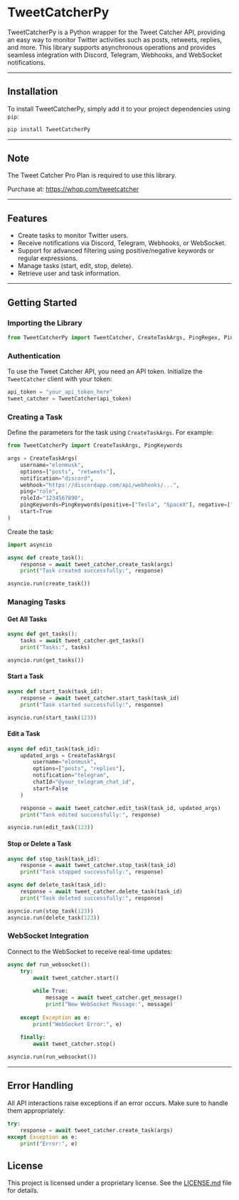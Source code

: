 # TweetCatcherPy

TweetCatcherPy is a Python wrapper for the Tweet Catcher API, providing an easy way to monitor Twitter activities such as posts, retweets, replies, and more. This library supports asynchronous operations and provides seamless integration with Discord, Telegram, Webhooks, and WebSocket notifications.

---

## Installation

To install TweetCatcherPy, simply add it to your project dependencies using `pip`:

```bash
pip install TweetCatcherPy
```

---

## Note
The Tweet Catcher Pro Plan is required to use this library.

Purchase at: https://whop.com/tweetcatcher

---

## Features

- Create tasks to monitor Twitter users.
- Receive notifications via Discord, Telegram, Webhooks, or WebSocket.
- Support for advanced filtering using positive/negative keywords or regular expressions.
- Manage tasks (start, edit, stop, delete).
- Retrieve user and task information.

---

## Getting Started

### Importing the Library

```python
from TweetCatcherPy import TweetCatcher, CreateTaskArgs, PingRegex, PingKeywords
```

### Authentication

To use the Tweet Catcher API, you need an API token. Initialize the `TweetCatcher` client with your token:

```python
api_token = "your_api_token_here"
tweet_catcher = TweetCatcher(api_token)
```

### Creating a Task

Define the parameters for the task using `CreateTaskArgs`. For example:

```python
from TweetCatcherPy import CreateTaskArgs, PingKeywords

args = CreateTaskArgs(
    username="elonmusk",
    options=["posts", "retweets"],
    notification="discord",
    webhook="https://discordapp.com/api/webhooks/...",
    ping="role",
    roleId="1234567890",
    pingKeywords=PingKeywords(positive=["Tesla", "SpaceX"], negative=["delay", "issue"]),
    start=True
)
```

Create the task:

```python
import asyncio

async def create_task():
    response = await tweet_catcher.create_task(args)
    print("Task created successfully:", response)

asyncio.run(create_task())
```

### Managing Tasks

#### Get All Tasks

```python
async def get_tasks():
    tasks = await tweet_catcher.get_tasks()
    print("Tasks:", tasks)

asyncio.run(get_tasks())
```

#### Start a Task

```python
async def start_task(task_id):
    response = await tweet_catcher.start_task(task_id)
    print("Task started successfully:", response)

asyncio.run(start_task(123))
```

#### Edit a Task

```python
async def edit_task(task_id):
    updated_args = CreateTaskArgs(
        username="elonmusk",
        options=["posts", "replies"],
        notification="telegram",
        chatId="@your_telegram_chat_id",
        start=False
    )

    response = await tweet_catcher.edit_task(task_id, updated_args)
    print("Task edited successfully:", response)

asyncio.run(edit_task(123))
```

#### Stop or Delete a Task

```python
async def stop_task(task_id):
    response = await tweet_catcher.stop_task(task_id)
    print("Task stopped successfully:", response)

async def delete_task(task_id):
    response = await tweet_catcher.delete_task(task_id)
    print("Task deleted successfully:", response)

asyncio.run(stop_task(123))
asyncio.run(delete_task(123))
```

### WebSocket Integration

Connect to the WebSocket to receive real-time updates:

```python
async def run_websocket():
    try:
        await tweet_catcher.start()
    
        while True:
            message = await tweet_catcher.get_message()
            print("New WebSocket Message:", message)
    
    except Exception as e:
        print("WebSocket Error:", e)
        
    finally:
        await tweet_catcher.stop()

asyncio.run(run_websocket())
```

---

## Error Handling

All API interactions raise exceptions if an error occurs. Make sure to handle them appropriately:

```python
try:
    response = await tweet_catcher.create_task(args)
except Exception as e:
    print("Error:", e)
```

## License

This project is licensed under a proprietary license. See the [LICENSE.md](LICENSE.md) file for details.

